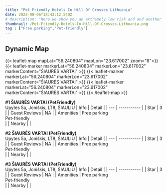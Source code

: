 ```yaml
---
title: "Pet Friendly Hotels In Hill Of Crosses Lithuania"
date: 2023-08-06T18:43:12.540Z
# description: "Here we show you an extremely low risk and and another medium risk approach to earn passive income "
thumbnail: /Pet-Friendly-Hotels-In-Hill-Of-Crosses-Lithuania.png
tag : ["Free parking","Pet-friendly"]
---
```


## Dynamic Map
{{< leaflet-map  mapLat="56.240804" mapLon="23.617002" zoom="8">}}
    {{< leaflet-marker markerLat="56.240804" markerLon="23.617002" markerContent="ŠIAURĖS VARTAI" >}}
    {{< leaflet-marker markerLat="56.240804" markerLon="23.617002" markerContent="ŠIAURĖS VARTAI" >}}
    {{< leaflet-marker markerLat="56.240804" markerLon="23.617002" markerContent="ŠIAURĖS VARTAI" >}}
{{< /leaflet-map >}}


**#1 ŠIAURĖS VARTAI (PetFriendly)**<br>Upytes 5a, Joniškis, LT8, ŠIAULIU
| Info | Detail |
| --- | ----------- |
| Star | 3 |
| Guest Reviews | NA |
| Amenities | Free parking<br>Pet-friendly<br> |
| Nearby |  |

**#2 ŠIAURĖS VARTAI (PetFriendly)**<br>Upytes 5a, Joniškis, LT8, ŠIAULIU
| Info | Detail |
| --- | ----------- |
| Star | 3 |
| Guest Reviews | NA |
| Amenities | Free parking<br>Pet-friendly<br> |
| Nearby |  |

**#3 ŠIAURĖS VARTAI (PetFriendly)**<br>Upytes 5a, Joniškis, LT8, ŠIAULIU
| Info | Detail |
| --- | ----------- |
| Star | 3 |
| Guest Reviews | NA |
| Amenities | Free parking<br>Pet-friendly<br> |
| Nearby |  |

